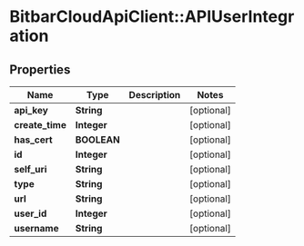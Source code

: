 # BitbarCloudApiClient::APIUserIntegration

## Properties
Name | Type | Description | Notes
------------ | ------------- | ------------- | -------------
**api_key** | **String** |  | [optional] 
**create_time** | **Integer** |  | [optional] 
**has_cert** | **BOOLEAN** |  | [optional] 
**id** | **Integer** |  | [optional] 
**self_uri** | **String** |  | [optional] 
**type** | **String** |  | [optional] 
**url** | **String** |  | [optional] 
**user_id** | **Integer** |  | [optional] 
**username** | **String** |  | [optional] 


